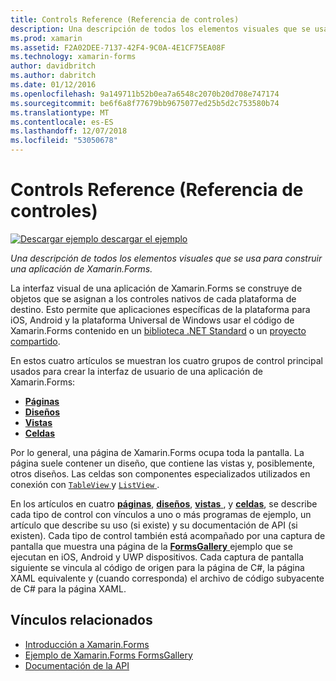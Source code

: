 ```yaml
---
title: Controls Reference (Referencia de controles)
description: Una descripción de todos los elementos visuales que se usa para construir una aplicación de Xamarin.Forms. En este artículo se enumera los grupos de control que conforman la interfaz de usuario de una aplicación de Xamarin.Forms.
ms.prod: xamarin
ms.assetid: F2A02DEE-7137-42F4-9C0A-4E1CF75EA08F
ms.technology: xamarin-forms
author: davidbritch
ms.author: dabritch
ms.date: 01/12/2016
ms.openlocfilehash: 9a149711b52b0ea7a6548c2070b20d708e747174
ms.sourcegitcommit: be6f6a8f77679bb9675077ed25b5d2c753580b74
ms.translationtype: MT
ms.contentlocale: es-ES
ms.lasthandoff: 12/07/2018
ms.locfileid: "53050678"
---
```

# <a name="controls-reference"></a>Controls Reference (Referencia de controles)

[![Descargar ejemplo](~/media/shared/download.png) descargar el ejemplo](https://developer.xamarin.com/samples/FormsGallery/)

_Una descripción de todos los elementos visuales que se usa para construir una aplicación de Xamarin.Forms._

La interfaz visual de una aplicación de Xamarin.Forms se construye de objetos que se asignan a los controles nativos de cada plataforma de destino. Esto permite que aplicaciones específicas de la plataforma para iOS, Android y la plataforma Universal de Windows usar el código de Xamarin.Forms contenido en un [biblioteca .NET Standard](~/cross-platform/app-fundamentals/net-standard.md) o un [proyecto compartido](~/cross-platform/app-fundamentals/shared-projects.md).

En estos cuatro artículos se muestran los cuatro grupos de control principal usados para crear la interfaz de usuario de una aplicación de Xamarin.Forms:

- [**Páginas**](pages.md)
- [**Diseños**](layouts.md)
- [**Vistas**](views.md)
- [**Celdas**](cells.md)

Por lo general, una página de Xamarin.Forms ocupa toda la pantalla. La página suele contener un diseño, que contiene las vistas y, posiblemente, otros diseños. Las celdas son componentes especializados utilizados en conexión con [ `TableView` ](views.md#tableView) y [ `ListView` ](views.md#listView).

En los artículos en cuatro [ **páginas**](pages.md), [ **diseños**](layouts.md), [ **vistas** ](views.md), y [ **celdas**](cells.md), se describe cada tipo de control con vínculos a uno o más programas de ejemplo, un artículo que describe su uso (si existe) y su documentación de API (si existen). Cada tipo de control también está acompañado por una captura de pantalla que muestra una página de la [ **FormsGallery** ](https://developer.xamarin.com/samples/FormsGallery/) ejemplo que se ejecutan en iOS, Android y UWP dispositivos. Cada captura de pantalla siguiente se vincula al código de origen para la página de C#, la página XAML equivalente y (cuando corresponda) el archivo de código subyacente de C# para la página XAML.

## <a name="related-links"></a>Vínculos relacionados

- [Introducción a Xamarin.Forms](~/xamarin-forms/get-started/introduction-to-xamarin-forms.md)
- [Ejemplo de Xamarin.Forms FormsGallery](https://developer.xamarin.com/samples/FormsGallery/)
- [Documentación de la API](https://docs.microsoft.com/dotnet/api/xamarin.forms?view=xamarin-forms)
